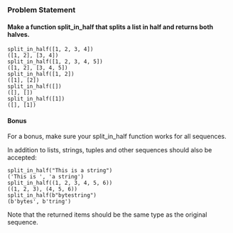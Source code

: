 ### Problem Statement
#### Make a function split_in_half that splits a list in half and returns both halves.
~~~
split_in_half([1, 2, 3, 4])
([1, 2], [3, 4])
split_in_half([1, 2, 3, 4, 5])
([1, 2], [3, 4, 5])
split_in_half([1, 2])
([1], [2])
split_in_half([])
([], [])
split_in_half([1])
([], [1])
~~~
#### Bonus
For a bonus, make sure your split_in_half function works for all sequences.

In addition to lists, strings, tuples and other sequences should also be accepted:
~~~
split_in_half("This is a string")
('This is ', 'a string')
split_in_half((1, 2, 3, 4, 5, 6))
((1, 2, 3), (4, 5, 6))
split_in_half(b"bytestring")
(b'bytes', b'tring')
~~~
Note that the returned items should be the same type as the original sequence.